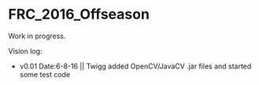 # FRC_2016_Offseason

Work in progress.

Vision log:
- v0.01 Date:6-8-16 || Twigg added OpenCV/JavaCV .jar files and started some test code
